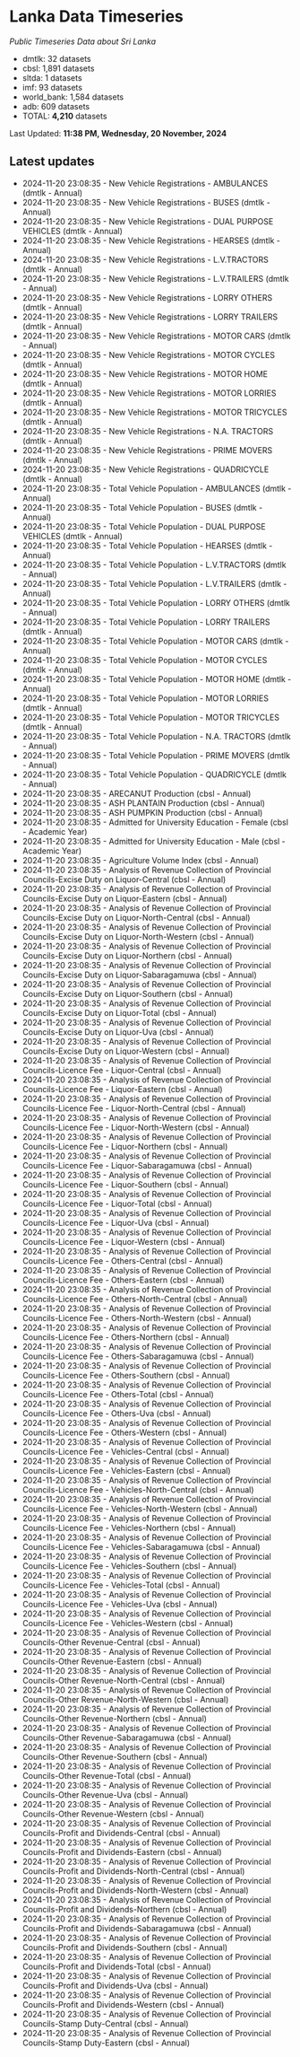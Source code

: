 # Lanka Data Timeseries
*Public Timeseries Data about Sri Lanka*

* dmtlk: 32 datasets
* cbsl: 1,891 datasets
* sltda: 1 datasets
* imf: 93 datasets
* world_bank: 1,584 datasets
* adb: 609 datasets
* TOTAL: **4,210** datasets

Last Updated: **11:38 PM, Wednesday, 20 November, 2024**

## Latest updates

* 2024-11-20 23:08:35 - New Vehicle Registrations - AMBULANCES (dmtlk - Annual)
* 2024-11-20 23:08:35 - New Vehicle Registrations - BUSES (dmtlk - Annual)
* 2024-11-20 23:08:35 - New Vehicle Registrations - DUAL PURPOSE VEHICLES (dmtlk - Annual)
* 2024-11-20 23:08:35 - New Vehicle Registrations - HEARSES (dmtlk - Annual)
* 2024-11-20 23:08:35 - New Vehicle Registrations - L.V.TRACTORS (dmtlk - Annual)
* 2024-11-20 23:08:35 - New Vehicle Registrations - L.V.TRAILERS (dmtlk - Annual)
* 2024-11-20 23:08:35 - New Vehicle Registrations - LORRY OTHERS (dmtlk - Annual)
* 2024-11-20 23:08:35 - New Vehicle Registrations - LORRY TRAILERS (dmtlk - Annual)
* 2024-11-20 23:08:35 - New Vehicle Registrations - MOTOR CARS (dmtlk - Annual)
* 2024-11-20 23:08:35 - New Vehicle Registrations - MOTOR CYCLES (dmtlk - Annual)
* 2024-11-20 23:08:35 - New Vehicle Registrations - MOTOR HOME (dmtlk - Annual)
* 2024-11-20 23:08:35 - New Vehicle Registrations - MOTOR LORRIES (dmtlk - Annual)
* 2024-11-20 23:08:35 - New Vehicle Registrations - MOTOR TRICYCLES (dmtlk - Annual)
* 2024-11-20 23:08:35 - New Vehicle Registrations - N.A. TRACTORS (dmtlk - Annual)
* 2024-11-20 23:08:35 - New Vehicle Registrations - PRIME MOVERS (dmtlk - Annual)
* 2024-11-20 23:08:35 - New Vehicle Registrations - QUADRICYCLE (dmtlk - Annual)
* 2024-11-20 23:08:35 - Total Vehicle Population - AMBULANCES (dmtlk - Annual)
* 2024-11-20 23:08:35 - Total Vehicle Population - BUSES (dmtlk - Annual)
* 2024-11-20 23:08:35 - Total Vehicle Population - DUAL PURPOSE VEHICLES (dmtlk - Annual)
* 2024-11-20 23:08:35 - Total Vehicle Population - HEARSES (dmtlk - Annual)
* 2024-11-20 23:08:35 - Total Vehicle Population - L.V.TRACTORS (dmtlk - Annual)
* 2024-11-20 23:08:35 - Total Vehicle Population - L.V.TRAILERS (dmtlk - Annual)
* 2024-11-20 23:08:35 - Total Vehicle Population - LORRY OTHERS (dmtlk - Annual)
* 2024-11-20 23:08:35 - Total Vehicle Population - LORRY TRAILERS (dmtlk - Annual)
* 2024-11-20 23:08:35 - Total Vehicle Population - MOTOR CARS (dmtlk - Annual)
* 2024-11-20 23:08:35 - Total Vehicle Population - MOTOR CYCLES (dmtlk - Annual)
* 2024-11-20 23:08:35 - Total Vehicle Population - MOTOR HOME (dmtlk - Annual)
* 2024-11-20 23:08:35 - Total Vehicle Population - MOTOR LORRIES (dmtlk - Annual)
* 2024-11-20 23:08:35 - Total Vehicle Population - MOTOR TRICYCLES (dmtlk - Annual)
* 2024-11-20 23:08:35 - Total Vehicle Population - N.A. TRACTORS (dmtlk - Annual)
* 2024-11-20 23:08:35 - Total Vehicle Population - PRIME MOVERS (dmtlk - Annual)
* 2024-11-20 23:08:35 - Total Vehicle Population - QUADRICYCLE (dmtlk - Annual)
* 2024-11-20 23:08:35 - ARECANUT Production (cbsl - Annual)
* 2024-11-20 23:08:35 - ASH PLANTAIN Production (cbsl - Annual)
* 2024-11-20 23:08:35 - ASH PUMPKIN Production (cbsl - Annual)
* 2024-11-20 23:08:35 - Admitted for University Education - Female (cbsl - Academic Year)
* 2024-11-20 23:08:35 - Admitted for University Education - Male (cbsl - Academic Year)
* 2024-11-20 23:08:35 - Agriculture Volume Index (cbsl - Annual)
* 2024-11-20 23:08:35 - Analysis of Revenue Collection of Provincial Councils-Excise Duty on Liquor-Central (cbsl - Annual)
* 2024-11-20 23:08:35 - Analysis of Revenue Collection of Provincial Councils-Excise Duty on Liquor-Eastern (cbsl - Annual)
* 2024-11-20 23:08:35 - Analysis of Revenue Collection of Provincial Councils-Excise Duty on Liquor-North-Central (cbsl - Annual)
* 2024-11-20 23:08:35 - Analysis of Revenue Collection of Provincial Councils-Excise Duty on Liquor-North-Western (cbsl - Annual)
* 2024-11-20 23:08:35 - Analysis of Revenue Collection of Provincial Councils-Excise Duty on Liquor-Northern (cbsl - Annual)
* 2024-11-20 23:08:35 - Analysis of Revenue Collection of Provincial Councils-Excise Duty on Liquor-Sabaragamuwa (cbsl - Annual)
* 2024-11-20 23:08:35 - Analysis of Revenue Collection of Provincial Councils-Excise Duty on Liquor-Southern (cbsl - Annual)
* 2024-11-20 23:08:35 - Analysis of Revenue Collection of Provincial Councils-Excise Duty on Liquor-Total (cbsl - Annual)
* 2024-11-20 23:08:35 - Analysis of Revenue Collection of Provincial Councils-Excise Duty on Liquor-Uva (cbsl - Annual)
* 2024-11-20 23:08:35 - Analysis of Revenue Collection of Provincial Councils-Excise Duty on Liquor-Western (cbsl - Annual)
* 2024-11-20 23:08:35 - Analysis of Revenue Collection of Provincial Councils-Licence Fee - Liquor-Central (cbsl - Annual)
* 2024-11-20 23:08:35 - Analysis of Revenue Collection of Provincial Councils-Licence Fee - Liquor-Eastern (cbsl - Annual)
* 2024-11-20 23:08:35 - Analysis of Revenue Collection of Provincial Councils-Licence Fee - Liquor-North-Central (cbsl - Annual)
* 2024-11-20 23:08:35 - Analysis of Revenue Collection of Provincial Councils-Licence Fee - Liquor-North-Western (cbsl - Annual)
* 2024-11-20 23:08:35 - Analysis of Revenue Collection of Provincial Councils-Licence Fee - Liquor-Northern (cbsl - Annual)
* 2024-11-20 23:08:35 - Analysis of Revenue Collection of Provincial Councils-Licence Fee - Liquor-Sabaragamuwa (cbsl - Annual)
* 2024-11-20 23:08:35 - Analysis of Revenue Collection of Provincial Councils-Licence Fee - Liquor-Southern (cbsl - Annual)
* 2024-11-20 23:08:35 - Analysis of Revenue Collection of Provincial Councils-Licence Fee - Liquor-Total (cbsl - Annual)
* 2024-11-20 23:08:35 - Analysis of Revenue Collection of Provincial Councils-Licence Fee - Liquor-Uva (cbsl - Annual)
* 2024-11-20 23:08:35 - Analysis of Revenue Collection of Provincial Councils-Licence Fee - Liquor-Western (cbsl - Annual)
* 2024-11-20 23:08:35 - Analysis of Revenue Collection of Provincial Councils-Licence Fee - Others-Central (cbsl - Annual)
* 2024-11-20 23:08:35 - Analysis of Revenue Collection of Provincial Councils-Licence Fee - Others-Eastern (cbsl - Annual)
* 2024-11-20 23:08:35 - Analysis of Revenue Collection of Provincial Councils-Licence Fee - Others-North-Central (cbsl - Annual)
* 2024-11-20 23:08:35 - Analysis of Revenue Collection of Provincial Councils-Licence Fee - Others-North-Western (cbsl - Annual)
* 2024-11-20 23:08:35 - Analysis of Revenue Collection of Provincial Councils-Licence Fee - Others-Northern (cbsl - Annual)
* 2024-11-20 23:08:35 - Analysis of Revenue Collection of Provincial Councils-Licence Fee - Others-Sabaragamuwa (cbsl - Annual)
* 2024-11-20 23:08:35 - Analysis of Revenue Collection of Provincial Councils-Licence Fee - Others-Southern (cbsl - Annual)
* 2024-11-20 23:08:35 - Analysis of Revenue Collection of Provincial Councils-Licence Fee - Others-Total (cbsl - Annual)
* 2024-11-20 23:08:35 - Analysis of Revenue Collection of Provincial Councils-Licence Fee - Others-Uva (cbsl - Annual)
* 2024-11-20 23:08:35 - Analysis of Revenue Collection of Provincial Councils-Licence Fee - Others-Western (cbsl - Annual)
* 2024-11-20 23:08:35 - Analysis of Revenue Collection of Provincial Councils-Licence Fee - Vehicles-Central (cbsl - Annual)
* 2024-11-20 23:08:35 - Analysis of Revenue Collection of Provincial Councils-Licence Fee - Vehicles-Eastern (cbsl - Annual)
* 2024-11-20 23:08:35 - Analysis of Revenue Collection of Provincial Councils-Licence Fee - Vehicles-North-Central (cbsl - Annual)
* 2024-11-20 23:08:35 - Analysis of Revenue Collection of Provincial Councils-Licence Fee - Vehicles-North-Western (cbsl - Annual)
* 2024-11-20 23:08:35 - Analysis of Revenue Collection of Provincial Councils-Licence Fee - Vehicles-Northern (cbsl - Annual)
* 2024-11-20 23:08:35 - Analysis of Revenue Collection of Provincial Councils-Licence Fee - Vehicles-Sabaragamuwa (cbsl - Annual)
* 2024-11-20 23:08:35 - Analysis of Revenue Collection of Provincial Councils-Licence Fee - Vehicles-Southern (cbsl - Annual)
* 2024-11-20 23:08:35 - Analysis of Revenue Collection of Provincial Councils-Licence Fee - Vehicles-Total (cbsl - Annual)
* 2024-11-20 23:08:35 - Analysis of Revenue Collection of Provincial Councils-Licence Fee - Vehicles-Uva (cbsl - Annual)
* 2024-11-20 23:08:35 - Analysis of Revenue Collection of Provincial Councils-Licence Fee - Vehicles-Western (cbsl - Annual)
* 2024-11-20 23:08:35 - Analysis of Revenue Collection of Provincial Councils-Other Revenue-Central (cbsl - Annual)
* 2024-11-20 23:08:35 - Analysis of Revenue Collection of Provincial Councils-Other Revenue-Eastern (cbsl - Annual)
* 2024-11-20 23:08:35 - Analysis of Revenue Collection of Provincial Councils-Other Revenue-North-Central (cbsl - Annual)
* 2024-11-20 23:08:35 - Analysis of Revenue Collection of Provincial Councils-Other Revenue-North-Western (cbsl - Annual)
* 2024-11-20 23:08:35 - Analysis of Revenue Collection of Provincial Councils-Other Revenue-Northern (cbsl - Annual)
* 2024-11-20 23:08:35 - Analysis of Revenue Collection of Provincial Councils-Other Revenue-Sabaragamuwa (cbsl - Annual)
* 2024-11-20 23:08:35 - Analysis of Revenue Collection of Provincial Councils-Other Revenue-Southern (cbsl - Annual)
* 2024-11-20 23:08:35 - Analysis of Revenue Collection of Provincial Councils-Other Revenue-Total (cbsl - Annual)
* 2024-11-20 23:08:35 - Analysis of Revenue Collection of Provincial Councils-Other Revenue-Uva (cbsl - Annual)
* 2024-11-20 23:08:35 - Analysis of Revenue Collection of Provincial Councils-Other Revenue-Western (cbsl - Annual)
* 2024-11-20 23:08:35 - Analysis of Revenue Collection of Provincial Councils-Profit and Dividends-Central (cbsl - Annual)
* 2024-11-20 23:08:35 - Analysis of Revenue Collection of Provincial Councils-Profit and Dividends-Eastern (cbsl - Annual)
* 2024-11-20 23:08:35 - Analysis of Revenue Collection of Provincial Councils-Profit and Dividends-North-Central (cbsl - Annual)
* 2024-11-20 23:08:35 - Analysis of Revenue Collection of Provincial Councils-Profit and Dividends-North-Western (cbsl - Annual)
* 2024-11-20 23:08:35 - Analysis of Revenue Collection of Provincial Councils-Profit and Dividends-Northern (cbsl - Annual)
* 2024-11-20 23:08:35 - Analysis of Revenue Collection of Provincial Councils-Profit and Dividends-Sabaragamuwa (cbsl - Annual)
* 2024-11-20 23:08:35 - Analysis of Revenue Collection of Provincial Councils-Profit and Dividends-Southern (cbsl - Annual)
* 2024-11-20 23:08:35 - Analysis of Revenue Collection of Provincial Councils-Profit and Dividends-Total (cbsl - Annual)
* 2024-11-20 23:08:35 - Analysis of Revenue Collection of Provincial Councils-Profit and Dividends-Uva (cbsl - Annual)
* 2024-11-20 23:08:35 - Analysis of Revenue Collection of Provincial Councils-Profit and Dividends-Western (cbsl - Annual)
* 2024-11-20 23:08:35 - Analysis of Revenue Collection of Provincial Councils-Stamp Duty-Central (cbsl - Annual)
* 2024-11-20 23:08:35 - Analysis of Revenue Collection of Provincial Councils-Stamp Duty-Eastern (cbsl - Annual)